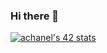 ### Hi there 👋

<!--
**achanel/achanel** is a ✨ _special_ ✨ repository because its `README.md` (this file) appears on your GitHub profile.

Here are some ideas to get you started:

- 🔭 I’m currently working on ...
- 🌱 I’m currently learning ...
- 👯 I’m looking to collaborate on ...
- 🤔 I’m looking for help with ...
- 💬 Ask me about ...
- 📫 How to reach me: ...
- 😄 Pronouns: ...
- ⚡ Fun fact: ...
-->

[![achanel's 42 stats](https://badge42.vercel.app/api/v2/cl2n6w34y002509jsjvq2r40x/stats?cursusId=21&coalitionId=97)](https://github.com/JaeSeoKim/badge42)

